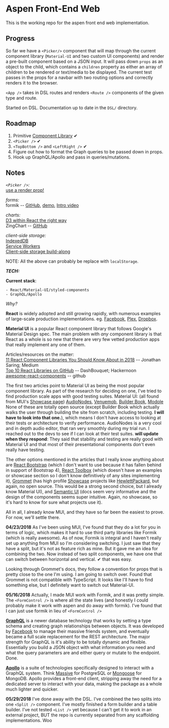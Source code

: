 # Aspen Front-End Web

This is the working repo for the aspen front end web implementation.

## Progress

So far we have a `<Picker/>` component that will map through the current component library (`Material-UI` and two custom UI components) and render a pre-built component based on a JSON input. It will pass down `props` as an object to the child, which contains a `children` property as either an array of children to be rendered or text/media to be displayed. The current test passes in the props for a navbar with two routing options and correctly renders it to the browser.

`<App />` takes in DSL routes and renders `<Route />` components of the given type and route.

Started on DSL. Documentation up to date in the `DSL/` directory.

## Roadmap

1. Primitive [Component Library](./src/components) ✔
2. `<Picker />` ✔
3. `<TopBottom />` and `<LeftRight />` ✔
4. Figure out how to format the Graph queries to be passed down in props.
5. Hook up GraphQL/Apollo and pass in queries/mutations.

## Notes

*`<Picker />`:*\
[use a render prop!](https://cdb.reacttraining.com/use-a-render-prop-50de598f11ce)

*forms:*\
formik -- [GitHub](https://github.com/jaredpalmer/formik?utm_source=mybridge&utm_medium=blog&utm_campaign=read_more), [demo](https://codesandbox.io/s/zKrK5YLDZ), [Intro video](https://www.youtube.com/watch?v=-tDy7ds0dag&feature=youtu.be&t=33s)

*charts:*\
[D3 within React the right way](https://oli.me.uk/2015/09/09/d3-within-react-the-right-way/)\
ZingChart -- [GitHub](https://github.com/zingchart/ZingChart-React)

*client-side storage:*\
[IndexedDB](https://developer.mozilla.org/en-US/docs/Web/API/IndexedDB_API)\
[Service Workers](https://developer.mozilla.org/en-US/docs/Web/API/Service_Worker_API)\
[Client-side storage build-along](https://developer.mozilla.org/en-US/docs/Learn/JavaScript/Client-side_web_APIs/Client-side_storage)

NOTE: All the above can probably be replace with `localStorage`.

***TECH:***

**Current stack**:

    - React/Material-UI/styled-components
    - GraphQL/Apollo

*Why?*

**React** is widely adopted and still growing rapidly, with numerous examples of large-scale production implementations. eg. [Facebook](https://www.facebook.com), [Plex](https://www.plex.tv), [Dropbox](https://www.dropbox.com).

**Material UI** is a popular React component library that follows Google's Material Design spec. The main problem with *any* component library is that React as a whole is so new that there are very few vetted production apps that really implement any one of them.

Articles/resources on the matter:\
[11 React Component Libraries You Should Know About in 2018](https://blog.bitsrc.io/11-react-component-libraries-you-should-know-178eb1dd6aa4) -- Jonathan Saring; Medium\
[Top 10 React Libraries on GitHub](https://hackernoon.com/top-10-react-libraries-on-github-ebf730e7ac25) -- DashBouquet; Hackernoon\
[awesome-react-components](https://github.com/brillout/awesome-react-components#ui-frameworks) -- github

The first two articles point to Material UI as being the most popular component library. As part of the research for deciding on one, I've tried to find production scale apps with good testing suites.
    Material UI: (all found from MUI's [Showcase page](https://material-ui-next.com/discover-more/showcase/)) [AudioNodes](http://audionodes.com), [Venuemob](https://venuemob.com.au), [Builder Book](https://builderbook.org/), [Modole](https://en.modole.io)
None of these are totally open source (except Builder Book which actually walks the user through building the site from scratch, including testing. **I will have to look into that one.**), which means I don't have access to looking at their tests or architecture to verify performance. AudioNodes is a very cool and in depth audio editor, that ran very smoothly during my trial run. I reached out to the devs to see if I can look at their test suites. **will update when they respond**: They said that stability and testing are really good with Material UI and that most of their presentational components don't even really have testing.

The other options mentioned in the articles that I really know anything about are [React Bootstrap](https://react-bootstrap.github.io/) (which I don't want to use because it has fallen behind in support of Bootstrap 4), [React Toolbox](http://react-toolbox.io) (which doesn't have an examples or showcase section so I don't know definitively of any sites implementing it), [Grommet](http://grommet.io) (has high profile [Showcase](http://grommet.io/docs/showcase/) projects like [HewlettPackard](https://www.labs.hpe.com/), but again, no open source. This would be a strong second choice, but I already know Material UI), and [Semantic UI](https://react.semantic-ui.com/introduction) (docs seem very informative and the design of the components seems super intuitive. Again, no showcase, so it's hard to know for sure what projects use it).

All in all, I already know MUI, and they have so far been the easiest to prove. For now, we'll settle there.

**04/23/2018** As I've been using MUI, I've found that they do a lot for you in terms of logic, which makes it hard to use third party libraries like Formik (which is really awesome). As of now, Formik is integral and I haven't really set up anything from MUI so I'm considering switching. I just saw that they have a split, but it's not as feature rich as mine. But it gave me an idea for combining the two. Now instead of two split components, we have one that can switch between horizontal and vertical. ✔ that was easy.

Looking through Grommet's docs, they follow a convention for props that is pretty close to the one I'm using. I am going to switch over. Found that Grommet is not compatible with TypeScript. It looks like I'll have to find something else, but I definitely want to switch out Material-UI.

**05/16/2018** Actually, I made MUI work with Formik, and it was pretty simple. The `<FormControl />` is where all the state lives (and honestly I could probably make it work with aspen and do away with formik). I've found that I can just use formik in lieu of `<FormControl />`

**[GraphQL](http://graphql.org/)** is a newer database technology that works by setting a type schema and creating graph relationships between objects. It was developed by [Facebook](https://code.facebook.com/projects/250682645321805/graphql/) to manage their massive friends system, and eventually became a full scale replacement for the REST architecture. The major strength for GraphQL is it's ability to be totally dynamic and flexible. Essentially you build a JSON object with what information you need and what the query parameters are and either query or mutate to the endpoint. Done.

**[Apollo](https://www.apollographql.com/)** is a suite of technologies specifically designed to interact with a GraphQL system. Think [Massive](https://github.com/dmfay/massive-js) for PostgreSQL or [Mongoose](http://mongoosejs.com/) for MongoDB. Apollo provides a front-end client, stripping away the need for a dedicated server to interact with your data, making the package as a whole much lighter and quicker.

**05/29/2018** I've done away with the DSL. I've combined the two splits into one `<Split />` component. I've mostly finished a form builder and a table builder. I've not tested `<List />` yet because I can't get it to work in an external project, BUT the repo is currently separated from any scaffolding implementations. Woo